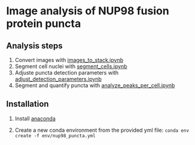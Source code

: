 # Image analysis of NUP98 fusion protein puncta

## Analysis steps

1. Convert images with [images_to_stack.ipynb](puncta_analysis/images_to_stack.ipynb)
2. Segment cell nuclei with [segment_cells.ipynb](puncta_analysis/segment_cells.ipynb)
3. Adjuste puncta detection parameters with [adjust_detection_parameters.ipynb](puncta_analysis/adjust_detection_parameters.ipynb)
4. Segment and quantify puncta with [analyze_peaks_per_cell.ipynb](puncta_analysis/analyze_peaks_per_cell.ipynb)

## Installation

1. Install [anaconda](https://docs.anaconda.com/anaconda/install/)

2. Create a new conda environment from the provided yml file: `conda env create -f env/nup98_puncta.yml`
